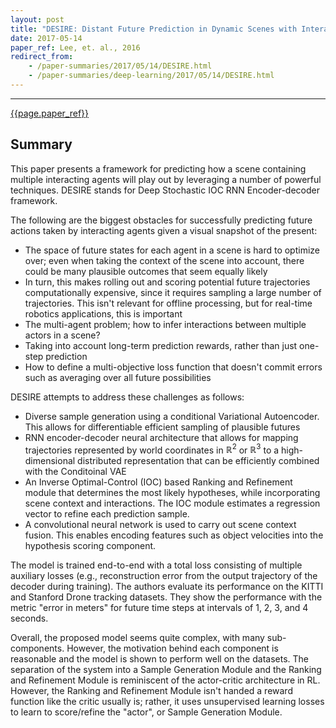 ```yaml
---
layout: post
title: "DESIRE: Distant Future Prediction in Dynamic Scenes with Interacting Agents"
date: 2017-05-14
paper_ref: Lee, et. al., 2016
redirect_from:
    - /paper-summaries/2017/05/14/DESIRE.html
    - /paper-summaries/deep-learning/2017/05/14/DESIRE.html
---
```


<script type="text/x-mathjax-config">
MathJax.Hub.Config({
  TeX: { equationNumbers: { autoNumber: "AMS" } },
  tex2jax: {inlineMath: [['$','$'], ['\\(','\\)']]}
});
</script>

<script type="text/javascript" async
  src="https://cdn.mathjax.org/mathjax/latest/MathJax.js?config=TeX-MML-AM_CHTML">
</script> 
---

[{{page.paper_ref}}](https://arxiv.org/abs/1704.04394v1)

## Summary

This paper presents a framework for predicting how a scene containing multiple interacting agents will play out by leveraging a number of powerful techniques. DESIRE stands for Deep Stochastic IOC RNN Encoder-decoder framework.

The following are the biggest obstacles for successfully predicting future actions taken by interacting agents given a visual snapshot of the present: 

* The space of future states for each agent in a scene is hard to optimize over; even when taking the context of the scene into account, there could be many plausible outcomes that seem equally likely
* In turn, this makes rolling out and scoring potential future trajectories computationally expensive, since it requires sampling a large number of trajectories. This isn't relevant for offline processing, but for real-time robotics applications, this is important
* The multi-agent problem; how to infer interactions between multiple actors in a scene?
* Taking into account long-term prediction rewards, rather than just one-step prediction
* How to define a multi-objective loss function that doesn't commit errors such as averaging over all future possibilities

DESIRE attempts to address these challenges as follows:

* Diverse sample generation using a conditional Variational Autoencoder. This allows for differentiable efficient sampling of plausible futures 
* RNN encoder-decoder neural architecture that allows for mapping trajectories represented by world coordinates in $\mathbb{R}^2$ or $\mathbb{R}^3$ to a high-dimensional distributed representation that can be efficiently combined with the Conditoinal VAE
* An Inverse Optimal-Control (IOC) based Ranking and Refinement module that determines the most likely hypotheses, while incorporating scene context and interactions. The IOC module estimates a regression vector to refine each prediction sample. 
* A convolutional neural network is used to carry out scene context fusion. This enables encoding features such as object velocities into the hypothesis scoring component.

The model is trained end-to-end with a total loss consisting of multiple auxiliary losses (e.g., reconstruction error from the output trajectory of the decoder during training). The authors evaluate its performance on the KITTI and Stanford Drone tracking datasets. They show the performance with the metric "error in meters" for future time steps at intervals of 1, 2, 3, and 4 seconds.

Overall, the proposed model seems quite complex, with many sub-components. However, the motivation behind each component is reasonable and the model is shown to perform well on the datasets. The separation of the system into a Sample Generation Module and the Ranking and Refinement Module is reminiscent of the actor-critic architecture in RL. However, the Ranking and Refinement Module isn't handed a reward function like the critic usually is; rather, it uses unsupervised learning losses to learn to score/refine the "actor", or Sample Generation Module.
